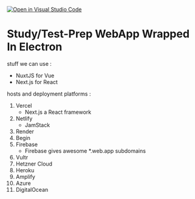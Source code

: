 [![Open in Visual Studio Code](https://classroom.github.com/assets/open-in-vscode-f059dc9a6f8d3a56e377f745f24479a46679e63a5d9fe6f495e02850cd0d8118.svg)](https://classroom.github.com/online_ide?assignment_repo_id=7172484&assignment_repo_type=AssignmentRepo)

# Study/Test-Prep WebApp Wrapped In Electron

stuff we can use :
- NuxtJS for Vue
- Next.js for React

hosts and deployment platforms :

 1. Vercel
     - Next.js a React framework
 2. Netlify
     - JamStack
 4. Render
 5. Begin
 6. Firebase
     - Firebase gives awesome \*.web.app subdomains
 7. Vultr
 8. Hetzner Cloud
 9. Heroku
 10. Amplify
 11. Azure
 12. DigitalOcean
